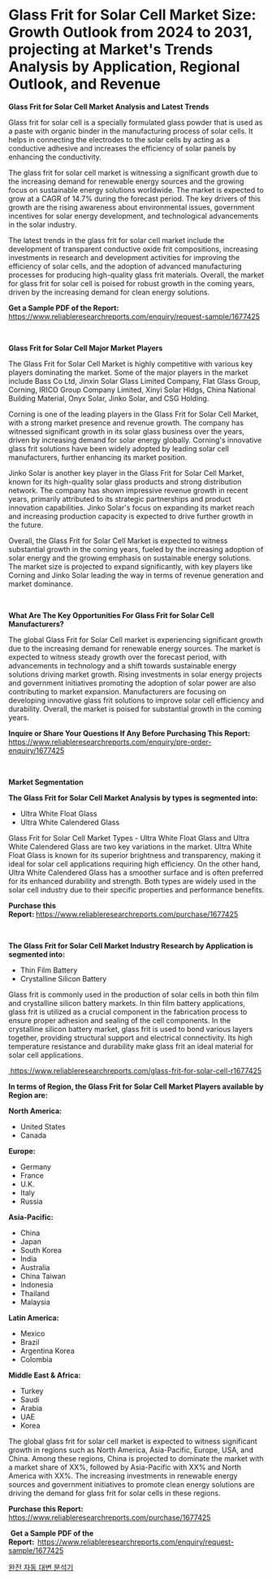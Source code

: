 <p><h1>Glass Frit for Solar Cell Market Size: Growth Outlook from 2024 to 2031, projecting at Market's Trends Analysis by Application, Regional Outlook, and Revenue</h1></p><p><strong>Glass Frit for Solar Cell Market Analysis and Latest Trends</strong></p>
<p><p>Glass frit for solar cell is a specially formulated glass powder that is used as a paste with organic binder in the manufacturing process of solar cells. It helps in connecting the electrodes to the solar cells by acting as a conductive adhesive and increases the efficiency of solar panels by enhancing the conductivity.</p><p>The glass frit for solar cell market is witnessing a significant growth due to the increasing demand for renewable energy sources and the growing focus on sustainable energy solutions worldwide. The market is expected to grow at a CAGR of 14.7% during the forecast period. The key drivers of this growth are the rising awareness about environmental issues, government incentives for solar energy development, and technological advancements in the solar industry.</p><p>The latest trends in the glass frit for solar cell market include the development of transparent conductive oxide frit compositions, increasing investments in research and development activities for improving the efficiency of solar cells, and the adoption of advanced manufacturing processes for producing high-quality glass frit materials. Overall, the market for glass frit for solar cell is poised for robust growth in the coming years, driven by the increasing demand for clean energy solutions.</p></p>
<p><strong>Get a Sample PDF of the Report:&nbsp;</strong> <a href="https://www.reliableresearchreports.com/enquiry/request-sample/1677425">https://www.reliableresearchreports.com/enquiry/request-sample/1677425</a></p>
<p>&nbsp;</p>
<p><strong>Glass Frit for Solar Cell Major Market Players</strong></p>
<p><p>The Glass Frit for Solar Cell Market is highly competitive with various key players dominating the market. Some of the major players in the market include Bass Co Ltd, Jinxin Solar Glass Limited Company, Flat Glass Group, Corning, IRICO Group Company Limited, Xinyi Solar Hldgs, China National Building Material, Onyx Solar, Jinko Solar, and CSG Holding.</p><p>Corning is one of the leading players in the Glass Frit for Solar Cell Market, with a strong market presence and revenue growth. The company has witnessed significant growth in its solar glass business over the years, driven by increasing demand for solar energy globally. Corning's innovative glass frit solutions have been widely adopted by leading solar cell manufacturers, further enhancing its market position.</p><p>Jinko Solar is another key player in the Glass Frit for Solar Cell Market, known for its high-quality solar glass products and strong distribution network. The company has shown impressive revenue growth in recent years, primarily attributed to its strategic partnerships and product innovation capabilities. Jinko Solar's focus on expanding its market reach and increasing production capacity is expected to drive further growth in the future.</p><p>Overall, the Glass Frit for Solar Cell Market is expected to witness substantial growth in the coming years, fueled by the increasing adoption of solar energy and the growing emphasis on sustainable energy solutions. The market size is projected to expand significantly, with key players like Corning and Jinko Solar leading the way in terms of revenue generation and market dominance.</p></p>
<p>&nbsp;</p>
<p><strong>What Are The Key Opportunities For Glass Frit for Solar Cell Manufacturers?</strong></p>
<p><p>The global Glass Frit for Solar Cell market is experiencing significant growth due to the increasing demand for renewable energy sources. The market is expected to witness steady growth over the forecast period, with advancements in technology and a shift towards sustainable energy solutions driving market growth. Rising investments in solar energy projects and government initiatives promoting the adoption of solar power are also contributing to market expansion. Manufacturers are focusing on developing innovative glass frit solutions to improve solar cell efficiency and durability. Overall, the market is poised for substantial growth in the coming years.</p></p>
<p><strong>Inquire or Share Your Questions If Any Before Purchasing This Report:</strong> <a href="https://www.reliableresearchreports.com/enquiry/pre-order-enquiry/1677425">https://www.reliableresearchreports.com/enquiry/pre-order-enquiry/1677425</a></p>
<p>&nbsp;</p>
<p><strong>Market Segmentation</strong></p>
<p><strong>The Glass Frit for Solar Cell Market Analysis by types is segmented into:</strong></p>
<p><ul><li>Ultra White Float Glass</li><li>Ultra White Calendered Glass</li></ul></p>
<p><p>Glass Frit for Solar Cell Market Types - Ultra White Float Glass and Ultra White Calendered Glass are two key variations in the market. Ultra White Float Glass is known for its superior brightness and transparency, making it ideal for solar cell applications requiring high efficiency. On the other hand, Ultra White Calendered Glass has a smoother surface and is often preferred for its enhanced durability and strength. Both types are widely used in the solar cell industry due to their specific properties and performance benefits.</p></p>
<p><strong>Purchase this Report:&nbsp;</strong><a href="https://www.reliableresearchreports.com/purchase/1677425">https://www.reliableresearchreports.com/purchase/1677425</a></p>
<p>&nbsp;</p>
<p><strong>The Glass Frit for Solar Cell Market Industry Research by Application is segmented into:</strong></p>
<p><ul><li>Thin Film Battery</li><li>Crystalline Silicon Battery</li></ul></p>
<p><p>Glass frit is commonly used in the production of solar cells in both thin film and crystalline silicon battery markets. In thin film battery applications, glass frit is utilized as a crucial component in the fabrication process to ensure proper adhesion and sealing of the cell components. In the crystalline silicon battery market, glass frit is used to bond various layers together, providing structural support and electrical connectivity. Its high temperature resistance and durability make glass frit an ideal material for solar cell applications.</p></p>
<p><a href="https://www.reliableresearchreports.com/glass-frit-for-solar-cell-r1677425">&nbsp;https://www.reliableresearchreports.com/glass-frit-for-solar-cell-r1677425</a></p>
<p><strong>In terms of Region, the Glass Frit for Solar Cell Market Players available by Region are:</strong></p>
<p>
    <p> <strong> North America: </strong>
        <ul>
            <li>United States</li>
            <li>Canada</li>
        </ul>
        </p> 
    <p> <strong> Europe: </strong>
        <ul>
            <li>Germany</li>
            <li>France</li>
            <li>U.K.</li>
            <li>Italy</li>
            <li>Russia</li>
        </ul>
        </p> 
    <p> <strong> Asia-Pacific: </strong>
        <ul>
            <li>China</li>
            <li>Japan</li>
            <li>South Korea</li>
            <li>India</li>
            <li>Australia</li>
            <li>China Taiwan</li>
            <li>Indonesia</li>
            <li>Thailand</li>
            <li>Malaysia</li>
        </ul>
        </p> 
    <p> <strong> Latin America: </strong>
        <ul>
            <li>Mexico</li>
            <li>Brazil</li>
            <li>Argentina Korea</li>
            <li>Colombia</li>
        </ul>
        </p> 
    <p> <strong> Middle East & Africa: </strong>
        <ul>
            <li>Turkey</li>
            <li>Saudi</li>
            <li>Arabia</li>
            <li>UAE</li>
            <li>Korea</li>
        </ul>
    </p>
    </p>
<p><p>The global glass frit for solar cell market is expected to witness significant growth in regions such as North America, Asia-Pacific, Europe, USA, and China. Among these regions, China is projected to dominate the market with a market share of XX%, followed by Asia-Pacific with XX% and North America with XX%. The increasing investments in renewable energy sources and government initiatives to promote clean energy solutions are driving the demand for glass frit for solar cells in these regions.</p></p>
<p><strong>Purchase this Report: </strong><a href="https://www.reliableresearchreports.com/purchase/1677425">https://www.reliableresearchreports.com/purchase/1677425</a></p>
<p>&nbsp;<strong>Get a Sample PDF of the Report:&nbsp;&nbsp;</strong><a href="https://www.reliableresearchreports.com/enquiry/request-sample/1677425">https://www.reliableresearchreports.com/enquiry/request-sample/1677425</a></p>
<p><strong></strong></p>
<p><p><a href="https://medium.com/@crumbles67678/%EC%9E%90%EB%8F%99-%EB%B0%B0%EC%84%A4%EB%AC%BC-%EB%B6%84%EC%84%9D%EA%B8%B0-%EC%8B%9C%EC%9E%A5-%EB%B6%84%EC%84%9D-%EC%97%B0%ED%8F%89%EA%B7%A0-%EC%84%B1%EC%9E%A5%EB%A5%A0-%EC%8B%9C%EC%9E%A5-%EC%84%B8%EB%B6%84%ED%99%94-%EB%B0%8F-%EA%B8%80%EB%A1%9C%EB%B2%8C-%EC%82%B0%EC%97%85-%EA%B0%9C%EC%9A%94-d896495a8103">완전 자동 대변 분석기</a></p></p>